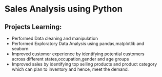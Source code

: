 # Sales Analysis using Python

## Projects Learning:

- Performed Data cleaning and manipulation
- Performed Exploratory Data Analysis using pandas,matplotlib and seaborn
- Improved customer experience by identifying potential customers across different states,occupation,gender and age groups
- Improved sales by identifying top selling products and product category which can plan to inventory and hence, meet the demand.



